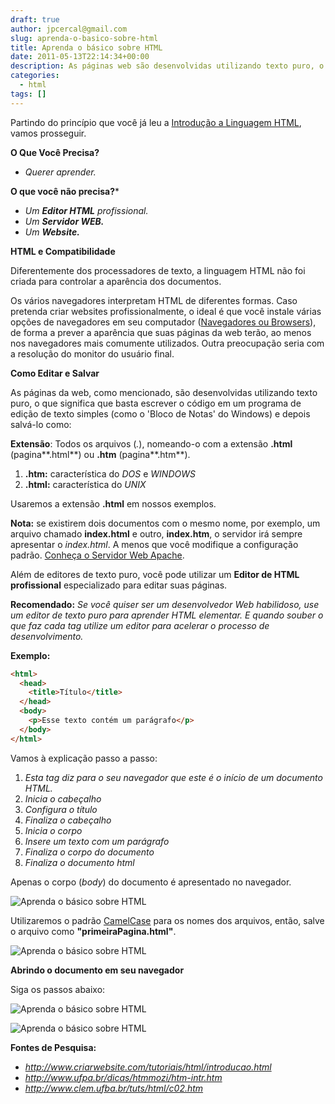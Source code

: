 ```yaml
---
draft: true
author: jpcercal@gmail.com
slug: aprenda-o-basico-sobre-html
title: Aprenda o básico sobre HTML
date: 2011-05-13T22:14:34+00:00
description: As páginas web são desenvolvidas utilizando texto puro, o que significa que basta escrever o código em um programa de edição de texto simples. Aprenda HTML!
categories:
  - html
tags: []
---
```


Partindo do princípio que você já leu a [Introdução a Linguagem HTML](http://sistemas.cekurte.com/2010/12/introducao-a-linguagem-html/), vamos prosseguir.

**O Que Você Precisa?**

* _Querer aprender._

**O que você não precisa?***

* _Um **Editor HTML** profissional._
* _Um **Servidor WEB.**_
* _Um **Website.**_

**HTML e Compatibilidade**

Diferentemente dos processadores de texto, a linguagem HTML não foi criada para controlar a aparência dos documentos.

Os vários navegadores interpretam HTML de diferentes formas. Caso pretenda criar websites profissionalmente, o ideal é que você instale várias opções de navegadores em seu computador ([Navegadores ou Browsers](http://sistemas.cekurte.com/blog/navegadores-ou-browsers/ "Navegadores ou Browsers")), de forma a prever a aparência que suas páginas da web terão, ao menos nos navegadores mais comumente utilizados. Outra preocupação seria com a resolução do monitor do usuário final.

**Como Editar e Salvar**

As páginas da web, como mencionado, são desenvolvidas utilizando texto puro, o que significa que basta escrever o código em um programa de edição de texto simples (como o 'Bloco de Notas' do Windows) e depois salvá-lo como:

**Extensão**: Todos os arquivos (*.*), nomeando-o com a extensão **.html** (pagina**.html**) ou **.htm** (pagina**.htm**).

1. **.htm:** característica do _DOS_ e _WINDOWS_
2. **.html:** característica do _UNIX_

Usaremos a extensão **.html** em nossos exemplos.

**Nota:** se existirem dois documentos com o mesmo nome, por exemplo, um arquivo chamado **index.html** e outro, **index.htm**, o servidor irá sempre apresentar o _index.html_. A menos que você modifique a configuração padrão. [Conheça o Servidor Web Apache](http://sistemas.cekurte.com/blog/instalando-servidor-web-apache-no-linux/ "Instalando o servidor web Apache no Linux").

Além de editores de texto puro, você pode utilizar um **Editor de HTML profissional** especializado para editar suas páginas.

**Recomendado:** _Se você quiser ser um desenvolvedor Web habilidoso, use um editor de texto puro para aprender HTML elementar. E quando souber o que faz cada tag utilize um editor para acelerar o processo de desenvolvimento._


**Exemplo:**

```html
<html>
  <head>
    <title>Título</title>
  </head>
  <body>
    <p>Esse texto contém um parágrafo</p>
  </body>
</html>
```

Vamos à explicação passo a passo:

1. _Esta tag diz para o seu navegador que este é o início de um documento HTML._
2. _Inicia o cabeçalho_
3. _Configura o título_
4. _Finaliza o cabeçalho_
5. _Inicia o corpo_
6. _Insere um texto com um parágrafo_
7. _Finaliza o corpo do documento_
8. _Finaliza o documento html_

Apenas o corpo (_body_) do documento é apresentado no navegador.

![Aprenda o básico sobre HTML](http://sistemas.cekurte.com/wp-content/uploads/2010/12/primeiraPagina.png "Exemplo utilizando as marcações HTML")

Utilizaremos o padrão [CamelCase](http://sistemas.cekurte.com/blog/o-padrao-camelcase/ "O Padrão CamelCase") para os nomes dos arquivos, então, salve o arquivo como **"primeiraPagina.html"**.

![Aprenda o básico sobre HTML](http://sistemas.cekurte.com/wp-content/uploads/2010/12/salvarDocumentoHtml.png "Salvar documento HTML com o Bloco de Notas")

**Abrindo o documento em seu navegador**

Siga os passos abaixo:

![Aprenda o básico sobre HTML](http://sistemas.cekurte.com/wp-content/uploads/2010/12/abrirDocumentoHtmlMozillaFirefoxMenu.png "Aprenda o básico sobre HTML")

![Aprenda o básico sobre HTML](http://sistemas.cekurte.com/wp-content/uploads/2010/12/abrirDocumentoHtmlMozillaFirefox.png "Aprenda o básico sobre HTML")

**Fontes de Pesquisa:**

* _http://www.criarwebsite.com/tutoriais/html/introducao.html_
* _http://www.ufpa.br/dicas/htmmozi/htm-intr.htm_
* _http://www.clem.ufba.br/tuts/html/c02.htm_
